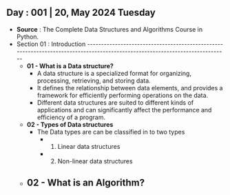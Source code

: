 ## Day : 001 | 20, May 2024 Tuesday 
- **Source** : The Complete Data Structures and Algorithms Course in Python.
- Section 01 : Introduction -----------------------------------------------------------------------------------------------------------------------------
    - **01 - What is a Data structure?**
        - A data structure is a specialized format for organizing, processing, retrieving, and storing data. 
        - It defines the relationship between data elements, and provides a framework for efficiently performing operations on the data. 
        - Different data structures are suited to different kinds of applications and can significantly affect the performance and efficiency of a program. 
    - **02 - Types of Data structures**
        - The Data types are can be classified in to two types 
            - 01. Linear data structures 
            - 02. Non-linear data structures
    - **02 - What is an Algorithm?** 
        - 
